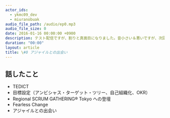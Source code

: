 ```yaml
---
actor_ids:
  - ykmc09_dev
  - miuranobuak
audio_file_path: /audio/ep0.mp3
audio_file_size: 0
date: 2016-01-16 00:00:00 +0900
description: テスト配信ですが、割りと真面目になりました。音小さい＆悪いですが、次回以降順次改善されます・・・。
duration: "00:00"
layout: article
title: \#0 アジャイルとの出会い
---
```


## 話したこと
- TEDICT
- 目標設定（アンビシャス・ターゲット・ツリー、自己組織化、OKR）
- Regional SCRUM GATHERING® Tokyo への登壇
- Fearless Change
- アジャイルとの出会い